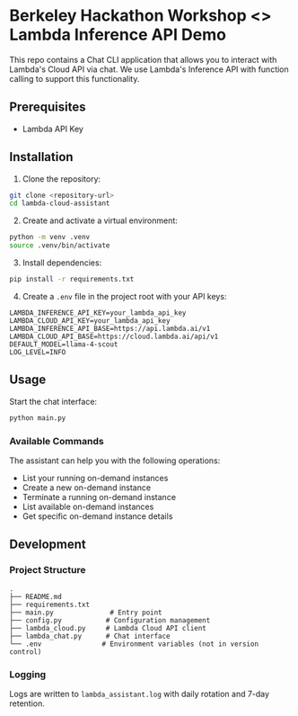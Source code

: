 # Berkeley Hackathon Workshop <> Lambda Inference API Demo

This repo contains a Chat CLI application that allows you to interact with Lambda's Cloud API via chat.
We use Lambda's Inference API with function calling to support this functionality.

## Prerequisites
- Lambda API Key

## Installation

1. Clone the repository:
```bash
git clone <repository-url>
cd lambda-cloud-assistant
```

2. Create and activate a virtual environment:
```bash
python -m venv .venv
source .venv/bin/activate
```

3. Install dependencies:
```bash
pip install -r requirements.txt
```

4. Create a `.env` file in the project root with your API keys:
```env
LAMBDA_INFERENCE_API_KEY=your_lambda_api_key
LAMBDA_CLOUD_API_KEY=your_lambda_api_key
LAMBDA_INFERENCE_API_BASE=https://api.lambda.ai/v1
LAMBDA_CLOUD_API_BASE=https://cloud.lambda.ai/api/v1
DEFAULT_MODEL=llama-4-scout
LOG_LEVEL=INFO
```

## Usage

Start the chat interface:

```bash
python main.py
```

### Available Commands

The assistant can help you with the following operations:
- List your running on-demand instances
- Create a new on-demand instance
- Terminate a running on-demand instance
- List available on-demand instances
- Get specific on-demand instance details

## Development

### Project Structure

```
.
├── README.md
├── requirements.txt
├── main.py              # Entry point
├── config.py           # Configuration management
├── lambda_cloud.py     # Lambda Cloud API client
├── lambda_chat.py      # Chat interface
└── .env               # Environment variables (not in version control)
```

### Logging

Logs are written to `lambda_assistant.log` with daily rotation and 7-day retention.